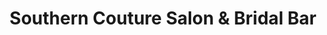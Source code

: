 ---
title: "Southern Couture Salon & Bridal Bar"
url: /greenville/southern-couture-salon-und-bridal-bar/
shop: Kosmetik
---